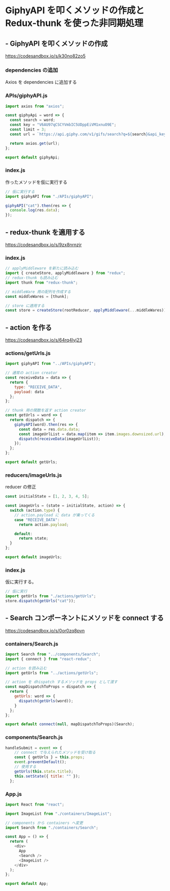 # GiphyAPI を叩くメソッドの作成と Redux-thunk を使った非同期処理

## - GiphyAPI を叩くメソッドの作成

https://codesandbox.io/s/k30no82zo5

### dependencies の追加

Axios を dependencies に追加する

### APIs/giphyAPI.js

```js
import axios from "axios";

const giphyApi = word => {
  const search = word;
  const key = "V6AU97qCSCYVmbIC5UDppEiVM1xnuO9E";
  const limit = 3;
  const url = `https://api.giphy.com/v1/gifs/search?q=${search}&api_key=${key}&limit=${limit}`;

  return axios.get(url);
};

export default giphyApi;

```

### index.js

作ったメソッドを仮に実行する

```js
// 仮に実行する
import giphyAPI from "./APIs/giphyAPI";

giphyAPI("cat").then(res => {
  console.log(res.data);
});

```

## - redux-thunk を適用する

https://codesandbox.io/s/9zx8nrnzjr

### index.js

```js
// applyMiddleware を新たに読み込む
import { createStore, applyMiddleware } from "redux";
// redux-thunk も読み込む
import thunk from "redux-thunk";

// middleWare 用の配列を作成する
const middleWares = [thunk];

// store に適用する
const store = createStore(rootReducer, applyMiddleware(...middleWares));

```

## - action を作る

https://codesandbox.io/s/64rq4lyj23

### actions/getUrls.js

```js
import giphyAPI from "../APIs/giphyAPI";

// 通常の action creator
const receiveData = data => {
  return {
    type: "RECEIVE_DATA",
    payload: data
  };
};

// thunk 用の関数を返す action creator
const getUrls = word => {
  return dispatch => {
    giphyAPI(word).then(res => {
      const data = res.data.data;
      const imageUrlList = data.map(item => item.images.downsized.url);
      dispatch(receiveData(imageUrlList));
    });
  };
};

export default getUrls;

```

### reducers/imageUrls.js

reducer の修正

```js
const initialState = [1, 2, 3, 4, 5];

const imageUrls = (state = initialState, action) => {
  switch (action.type) {
    // action.payload に data が乗ってくる
    case "RECEIVE_DATA":
      return action.payload;

    default:
      return state;
  }
};

export default imageUrls;

```

### index.js

仮に実行する。

```js
// 仮に実行
import getUrls from "./actions/getUrls";
store.dispatch(getUrls("cat"));

```

## - Search コンポーネントにメソッドを connect する

https://codesandbox.io/s/0or0zq8pvn

### containers/Search.js

```js
import Search from "../components/Search";
import { connect } from "react-redux";

// action を読み込む
import getUrls from "../actions/getUrls";

// action を dhispatch するメソッドを props として渡す
const mapDispatchToProps = dispatch => {
  return {
    getUrls: word => {
      dispatch(getUrls(word));
    }
  };
};

export default connect(null, mapDispatchToProps)(Search);

```

### components/Search.js

```js
handleSubmit = event => {
    // connect で与えられたメソッドを受け取る
    const { getUrls } = this.props;
    event.preventDefault();
    // 使用する
    getUrls(this.state.title);
    this.setState({ title: "" });
  };
```


### App.js

```js
import React from "react";

import ImageList from "./containers/ImageList";

// components から containers へ変更
import Search from "./containers/Search";

const App = () => {
  return (
    <div>
      App
      <Search />
      <ImageList />
    </div>
  );
};

export default App;

```
